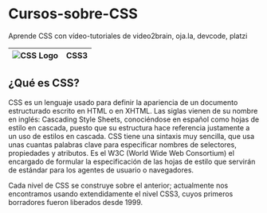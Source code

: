 # Cursos-sobre-CSS
Aprende CSS con vídeo-tutoriales de video2brain, oja.la, devcode, platzi

![CSS Logo](https://dynamicimagesmx-v2b.netdna-ssl.com/product_class_external_product/css_logo_128.png) | CSS3
------------ | -------------


## ¿Qué es CSS?

CSS es un lenguaje usado para definir la apariencia de un documento estructurado escrito en HTML o en XHTML. Las siglas vienen de su nombre en inglés: Cascading Style Sheets, conociéndose en español como hojas de estilo en cascada, puesto que su estructura hace referencia justamente a un uso de estilos en cascada. CSS tiene una sintaxis muy sencilla, que usa unas cuantas palabras clave para especificar nombres de selectores, propiedades y atributos. Es el W3C (World Wide Web Consortium) el encargado de formular la especificación de las hojas de estilo que servirán de estándar para los agentes de usuario o navegadores.

Cada nivel de CSS se construye sobre el anterior; actualmente nos encontramos usando extendidamente el nivel CSS3, cuyos primeros borradores fueron liberados desde 1999.


